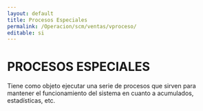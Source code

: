 ```yaml
---
layout: default
title: Procesos Especiales
permalink: /Operacion/scm/ventas/vproceso/
editable: si
---
```


# PROCESOS ESPECIALES  

Tiene como objeto ejecutar una serie de procesos que sirven para mantener el funcionamiento del sistema en cuanto a acumulados, estadísticas, etc.

